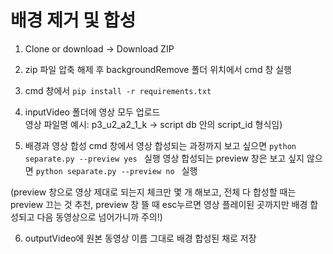 # 배경 제거 및 합성 

1. Clone or download -> Download ZIP

2. zip 파일 압축 해제 후 backgroundRemove 폴더 위치에서 cmd 창 실행

3. cmd 창에서 ```pip install -r requirements.txt``` 

4. inputVideo 폴더에 영상 모두 업로드 </br>
영상 파일명 예시: p3_u2_a2_1_k -> script db 안의 script_id 형식임)

5. 배경과 영상 합성
cmd 창에서 영상 합성되는 과정까지 보고 싶으면 ```python separate.py --preview yes ``` 실행
영상 합성되는 preview 창은 보고 싶지 않으면 ```python separate.py --preview no ``` 실행</br>

(preview 창으로 영상 제대로 되는지 체크만 몇 개 해보고, 전체 다 합성할 때는 preview 끄는 것 추천,
preview 창 뜰 때 esc누르면 영상 플레이된 곳까지만 배경 합성되고 다음 동영상으로 넘어가니까 주의!)

6. outputVideo에 원본 동영상 이름 그대로 배경 합성된 채로 저장

